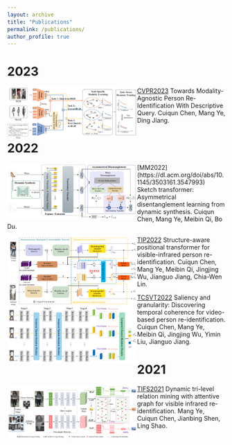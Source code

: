 ```yaml
---
layout: archive
title: "Publications"
permalink: /publications/
author_profile: true
---
```


2023
===
<img src="https://github.com/ccq195/ccq195.github.io/blob/master/images/cvpr2023.png" width="300" align="left" /> [CVPR2023](https://openaccess.thecvf.com/content/CVPR2023/papers/Chen_Towards_Modality-Agnostic_Person_Re-Identification_With_Descriptive_Query_CVPR_2023_paper.pdf) Towards Modality-Agnostic Person Re-Identification With Descriptive Query. Cuiqun Chen, Mang Ye, Ding Jiang.


2022
===

<img src="https://github.com/ccq195/ccq195.github.io/blob/master/images/mm2022.png" width="300" align="left" />
[MM2022](https://dl.acm.org/doi/abs/10.1145/3503161.3547993) Sketch transformer: Asymmetrical disentanglement learning from dynamic synthesis. Cuiqun Chen, Mang Ye, Meibin Qi, Bo Du. </br>  

<img src="https://github.com/ccq195/ccq195.github.io/blob/master/images/tip2022.png" width="300" align="left" /> [TIP2022](https://ieeexplore.ieee.org/abstract/document/9725265) Structure-aware positional transformer for visible-infrared person re-identification. Cuiqun Chen, Mang Ye, Meibin Qi, Jingjing Wu, Jianguo Jiang, Chia-Wen Lin.     

<img src="https://github.com/ccq195/ccq195.github.io/blob/master/images/tcsvt2022.png" width="300" align="left" /> [TCSVT2022](https://ieeexplore.ieee.org/abstract/document/9729212) Saliency and granularity: Discovering temporal coherence for video-based person re-identification. Cuiqun Chen, Mang Ye, Meibin Qi, Jingjing Wu, Yimin Liu, Jianguo Jiang.


2021
===
<img src="https://github.com/ccq195/ccq195.github.io/blob/master/images/tifs2021.png" width="300" align="left" /> [TIFS2021](https://ieeexplore.ieee.org/abstract/document/9665382) Dynamic tri-level relation mining with attentive graph for visible infrared re-identification. Mang Ye, Cuiqun Chen, Jianbing Shen, Ling Shao.

